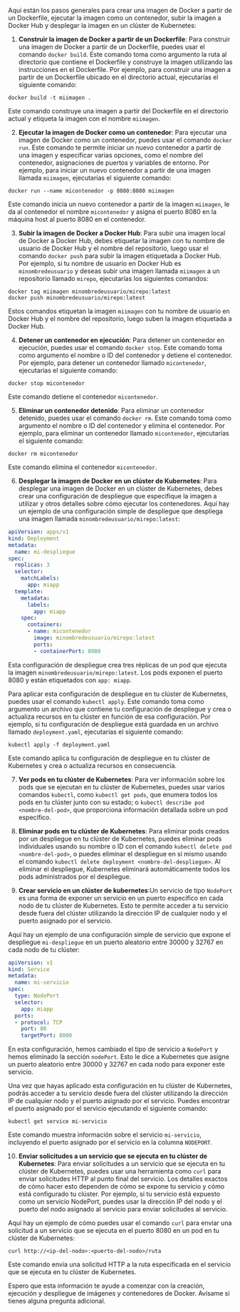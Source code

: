 Aquí están los pasos generales para crear una imagen de Docker a partir de un Dockerfile, ejecutar la imagen como un contenedor, subir la imagen a Docker Hub y desplegar la imagen en un clúster de Kubernetes:

1. **Construir la imagen de Docker a partir de un Dockerfile**: Para construir una imagen de Docker a partir de un Dockerfile, puedes usar el comando `docker build`. Este comando toma como argumento la ruta al directorio que contiene el Dockerfile y construye la imagen utilizando las instrucciones en el Dockerfile. Por ejemplo, para construir una imagen a partir de un Dockerfile ubicado en el directorio actual, ejecutarías el siguiente comando:

```
docker build -t miimagen .
```

Este comando construye una imagen a partir del Dockerfile en el directorio actual y etiqueta la imagen con el nombre `miimagen`.

2. **Ejecutar la imagen de Docker como un contenedor**: Para ejecutar una imagen de Docker como un contenedor, puedes usar el comando `docker run`. Este comando te permite iniciar un nuevo contenedor a partir de una imagen y especificar varias opciones, como el nombre del contenedor, asignaciones de puertos y variables de entorno. Por ejemplo, para iniciar un nuevo contenedor a partir de una imagen llamada `miimagen`, ejecutarías el siguiente comando:

```
docker run --name micontenedor -p 8080:8080 miimagen
```

Este comando inicia un nuevo contenedor a partir de la imagen `miimagen`, le da al contenedor el nombre `micontenedor` y asigna el puerto 8080 en la máquina host al puerto 8080 en el contenedor.

3. **Subir la imagen de Docker a Docker Hub**: Para subir una imagen local de Docker a Docker Hub, debes etiquetar la imagen con tu nombre de usuario de Docker Hub y el nombre del repositorio, luego usar el comando `docker push` para subir la imagen etiquetada a Docker Hub. Por ejemplo, si tu nombre de usuario en Docker Hub es `minombredeusuario` y deseas subir una imagen llamada `miimagen` a un repositorio llamado `mirepo`, ejecutarías los siguientes comandos:

```
docker tag miimagen minombredeusuario/mirepo:latest
docker push minombredeusuario/mirepo:latest
```

Estos comandos etiquetan la imagen `miimagen` con tu nombre de usuario en Docker Hub y el nombre del repositorio, luego suben la imagen etiquetada a Docker Hub.

4. **Detener un contenedor en ejecución**: Para detener un contenedor en ejecución, puedes usar el comando `docker stop`. Este comando toma como argumento el nombre o ID del contenedor y detiene el contenedor. Por ejemplo, para detener un contenedor llamado `micontenedor`, ejecutarías el siguiente comando:

```
docker stop micontenedor
```

Este comando detiene el contenedor `micontenedor`.

5. **Eliminar un contenedor detenido**: Para eliminar un contenedor detenido, puedes usar el comando `docker rm`. Este comando toma como argumento el nombre o ID del contenedor y elimina el contenedor. Por ejemplo, para eliminar un contenedor llamado `micontenedor`, ejecutarías el siguiente comando:

```
docker rm micontenedor
```

Este comando elimina el contenedor `micontenedor`.

6. **Desplegar la imagen de Docker en un clúster de Kubernetes**: Para desplegar una imagen de Docker en un clúster de Kubernetes, debes crear una configuración de despliegue que especifique la imagen a utilizar y otros detalles sobre cómo ejecutar los contenedores. Aquí hay un ejemplo de una configuración simple de despliegue que despliega una imagen llamada `minombredeusuario/mirepo:latest`:

```yaml
apiVersion: apps/v1
kind: Deployment
metadata:
  name: mi-despliegue
spec:
  replicas: 3
  selector:
    matchLabels:
      app: miapp
  template:
    metadata:
      labels:
        app: miapp
    spec:
      containers:
      - name: micontenedor
        image: minombredeusuario/mirepo:latest
        ports:
        - containerPort: 8080
```

Esta configuración de despliegue crea tres réplicas de un pod que ejecuta la imagen `minombredeusuario/mirepo:latest`. Los pods exponen el puerto 8080 y están etiquetados con `app: miapp`.

Para aplicar esta configuración de despliegue en tu clúster de Kubernetes, puedes usar el comando `kubectl apply`. Este comando toma como argumento un archivo que contiene tu configuración de despliegue y crea o actualiza recursos en tu clúster en función de esa configuración. Por ejemplo, si tu configuración de despliegue está guardada en un archivo llamado `deployment.yaml`, ejecutarías el siguiente comando:

```
kubectl apply -f deployment.yaml
```

Este comando aplica tu configuración de despliegue en tu clúster de Kubernetes y crea o actualiza recursos en consecuencia.

7. **Ver pods en tu clúster de Kubernetes**: Para ver información sobre los pods que se ejecutan en tu clúster de Kubernetes, puedes usar varios comandos `kubectl`, como `kubectl get pods`, que enumera todos los pods en tu clúster junto con su estado; o `kubectl describe pod <nombre-del-pod>`, que proporciona información detallada sobre un pod específico.

8. **Eliminar pods en tu clúster de Kubernetes**: Para eliminar pods creados por un despliegue en tu clúster de Kubernetes, puedes eliminar pods individuales usando su nombre o ID con el comando `kubectl delete pod <nombre-del-pod>`, o puedes eliminar el despliegue en sí mismo usando el comando `kubectl delete deployment <nombre-del-despliegue>`. Al eliminar el despliegue, Kubernetes eliminará automáticamente todos los pods administrados por el despliegue.

9. **Crear servicio en un clúster de kubernetes**:Un servicio de tipo `NodePort` es una forma de exponer un servicio en un puerto específico en cada nodo de tu clúster de Kubernetes. Esto te permite acceder a tu servicio desde fuera del clúster utilizando la dirección IP de cualquier nodo y el puerto asignado por el servicio.

Aquí hay un ejemplo de una configuración simple de servicio que expone el despliegue `mi-despliegue` en un puerto aleatorio entre 30000 y 32767 en cada nodo de tu clúster:

```yaml
apiVersion: v1
kind: Service
metadata:
  name: mi-servicio
spec:
  type: NodePort
  selector:
    app: miapp
  ports:
  - protocol: TCP
    port: 80
    targetPort: 8080
```

En esta configuración, hemos cambiado el tipo de servicio a `NodePort` y hemos eliminado la sección `nodePort`. Esto le dice a Kubernetes que asigne un puerto aleatorio entre 30000 y 32767 en cada nodo para exponer este servicio.

Una vez que hayas aplicado esta configuración en tu clúster de Kubernetes, podrás acceder a tu servicio desde fuera del clúster utilizando la dirección IP de cualquier nodo y el puerto asignado por el servicio. Puedes encontrar el puerto asignado por el servicio ejecutando el siguiente comando:

```
kubectl get service mi-servicio
```

Este comando muestra información sobre el servicio `mi-servicio`, incluyendo el puerto asignado por el servicio en la columna `NODEPORT`. 

10. **Enviar solicitudes a un servicio que se ejecuta en tu clúster de Kubernetes**: Para enviar solicitudes a un servicio que se ejecuta en tu clúster de Kubernetes, puedes usar una herramienta como `curl` para enviar solicitudes HTTP al punto final del servicio. Los detalles exactos de cómo hacer esto dependen de cómo se expone tu servicio y cómo está configurado tu clúster. Por ejemplo, si tu servicio está expuesto como un servicio NodePort, puedes usar la dirección IP del nodo y el puerto del nodo asignado al servicio para enviar solicitudes al servicio.

Aquí hay un ejemplo de cómo puedes usar el comando `curl` para enviar una solicitud a un servicio que se ejecuta en el puerto 8080 en un pod en tu clúster de Kubernetes:

```
curl http://<ip-del-nodo>:<puerto-del-nodo>/ruta
```

Este comando envía una solicitud HTTP a la ruta especificada en el servicio que se ejecuta en tu clúster de Kubernetes.

Espero que esta información te ayude a comenzar con la creación, ejecución y despliegue de imágenes y contenedores de Docker. Avísame si tienes alguna pregunta adicional.
